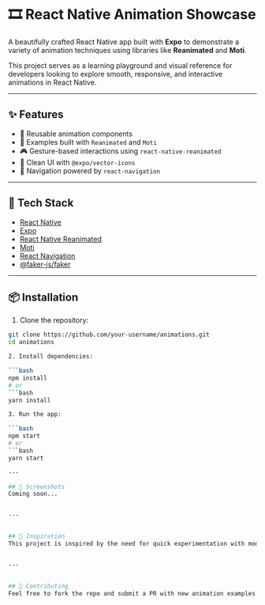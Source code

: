 # 🎞️ React Native Animation Showcase

A beautifully crafted React Native app built with **Expo** to demonstrate a variety of animation techniques using libraries like **Reanimated** and **Moti**.

This project serves as a learning playground and visual reference for developers looking to explore smooth, responsive, and interactive animations in React Native.

---

## ✨ Features

- 🔁 Reusable animation components  
- 🎯 Examples built with `Reanimated` and `Moti`  
- 🎮 Gesture-based interactions using `react-native-reanimated`  
- 🎨 Clean UI with `@expo/vector-icons`  
- 📱 Navigation powered by `react-navigation`  

---

## 🚀 Tech Stack

- [React Native](https://reactnative.dev/)
- [Expo](https://expo.dev/)
- [React Native Reanimated](https://docs.swmansion.com/react-native-reanimated/)
- [Moti](https://moti.fyi/)
- [React Navigation](https://reactnavigation.org/)
- [@faker-js/faker](https://www.npmjs.com/package/@faker-js/faker)

---

## 📦 Installation

1. Clone the repository:

```bash
git clone https://github.com/your-username/animations.git
cd animations

2. Install dependencies:

```bash
npm install
# or
```bash
yarn install

3. Run the app:

```bash
npm start
# or
```bash
yarn start

---

## 📸 Screenshots
Coming soon...


---


## 🧠 Inspiration
This project is inspired by the need for quick experimentation with modern animation patterns in React Native and aims to be a go-to reference for motion design.


---


## 🙌 Contributing
Feel free to fork the repo and submit a PR with new animation examples or improvements!